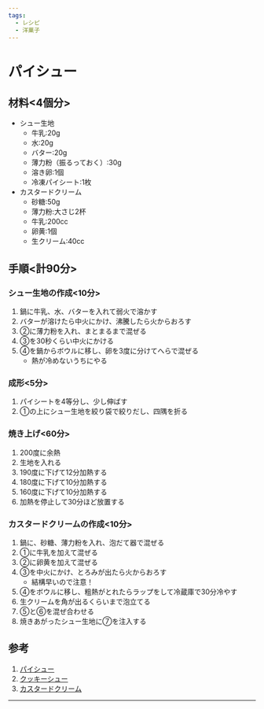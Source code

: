 ```yaml
---
tags:
  - レシピ
  - 洋菓子
---
```


# パイシュー

## 材料<4個分>

* シュー生地
  * 牛乳:20g
  * 水:20g
  * バター:20g
  * 薄力粉（振るっておく）:30g
  * 溶き卵:1個
  * 冷凍パイシート:1枚
* カスタードクリーム
  * 砂糖:50g
  * 薄力粉:大さじ2杯
  * 牛乳:200cc
  * 卵黄:1個
  * 生クリーム:40cc

## 手順<計90分>

### シュー生地の作成<10分>

1. 鍋に牛乳、水、バターを入れて弱火で溶かす
2. バターが溶けたら中火にかけ、沸騰したら火からおろす
3. ②に薄力粉を入れ、まとまるまで混ぜる
4. ③を30秒くらい中火にかける
5. ④を鍋からボウルに移し、卵を3度に分けてへらで混ぜる
   * 熱が冷めないうちにやる

### 成形<5分>

1. パイシートを4等分し、少し伸ばす
2. ①の上にシュー生地を絞り袋で絞りだし、四隅を折る

### 焼き上げ<60分>

1. 200度に余熱
2. 生地を入れる
3. 190度に下げて12分加熱する
4. 180度に下げて10分加熱する
5. 160度に下げて10分加熱する
6. 加熱を停止して30分ほど放置する

### カスタードクリームの作成<10分>

1. 鍋に、砂糖、薄力粉を入れ、泡だて器で混ぜる
2. ①に牛乳を加えて混ぜる
3. ②に卵黄を加えて混ぜる
4. ③を中火にかけ、とろみが出たら火からおろす
   * 結構早いので注意！
5. ④をボウルに移し、粗熱がとれたらラップをして冷蔵庫で30分冷やす
6. 生クリームを角が出るくらいまで泡立てる
7. ⑤と⑥を混ぜ合わせる
8. 焼きあがったシュー生地に⑦を注入する

## 参考

1. [パイシュー](https://cookpad.com/recipe/1220638)
2. [クッキーシュー](https://cookpad.com/recipe/1125898)
3. [カスタードクリーム](https://cookpad.com/recipe/1125945)

***
